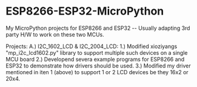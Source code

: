 # ESP8266-ESP32-MicroPython
My MicroPython projects for ESP8266 and ESP32 -- Usually adapting 3rd party H/W to work on these two MCUs.

Projects:
    A.) I2C_1602_LCD & I2C_2004_LCD:
       1.) Modified xioziyangs "mp_i2c_lcd1602.py" library to support multiple such devices on a single MCU board
       2.) Developend severa example programs for ESP8266 and ESP32 to demonstrate how drivers should be used.
       3.) Modified my driver mentioned in iten 1 (above) to support 1 or 2 LCD devices be they 16x2 or 20x4.
   
